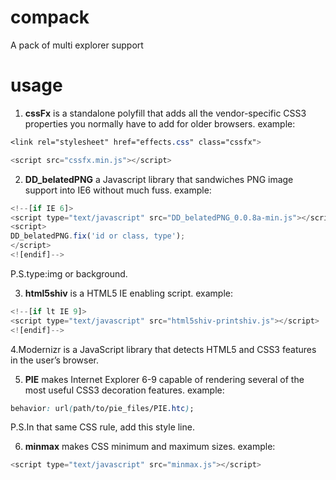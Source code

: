 compack
=======

A pack of multi explorer support


usage
=======


1. **cssFx** is a standalone polyfill that adds all the vendor-specific CSS3 properties you normally have to add for older browsers. 
example:
```css
<link rel="stylesheet" href="effects.css" class="cssfx"> 
```
```js
<script src="cssfx.min.js"></script>
```


2. **DD_belatedPNG** a Javascript library that sandwiches PNG image support into IE6 without much fuss.
example:
```js
<!--[if IE 6]>
<script type="text/javascript" src="DD_belatedPNG_0.0.8a-min.js"></script>
<script>
DD_belatedPNG.fix('id or class, type');
</script>
<![endif]-->
```
P.S.type:img or background.


3. **html5shiv** is a HTML5 IE enabling script.
example:
```js
<!--[if lt IE 9]>
<script type="text/javascript" src="html5shiv-printshiv.js"></script>
<![endif]-->
```


4.Modernizr is a JavaScript library that detects HTML5 and CSS3 features in the user’s browser.


5. **PIE** makes Internet Explorer 6-9 capable of rendering several of the most useful CSS3 decoration features.
example:
```css
behavior: url(path/to/pie_files/PIE.htc);
```
P.S.In that same CSS rule, add this style line.


6. **minmax** makes CSS minimum and maximum sizes.
example:
```js
<script type="text/javascript" src="minmax.js"></script>
```
